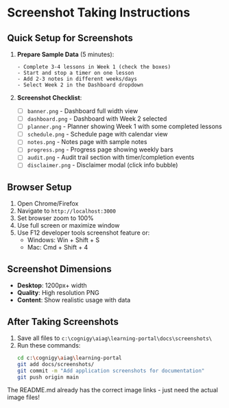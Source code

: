 # Screenshot Taking Instructions

## Quick Setup for Screenshots

1. **Prepare Sample Data** (5 minutes):
   ```
   - Complete 3-4 lessons in Week 1 (check the boxes)
   - Start and stop a timer on one lesson
   - Add 2-3 notes in different weeks/days
   - Select Week 2 in the Dashboard dropdown
   ```

2. **Screenshot Checklist**:
   - [ ] `banner.png` - Dashboard full width view
   - [ ] `dashboard.png` - Dashboard with Week 2 selected
   - [ ] `planner.png` - Planner showing Week 1 with some completed lessons
   - [ ] `schedule.png` - Schedule page with calendar view
   - [ ] `notes.png` - Notes page with sample notes
   - [ ] `progress.png` - Progress page showing weekly bars
   - [ ] `audit.png` - Audit trail section with timer/completion events
   - [ ] `disclaimer.png` - Disclaimer modal (click info bubble)

## Browser Setup

1. Open Chrome/Firefox
2. Navigate to `http://localhost:3000`
3. Set browser zoom to 100%
4. Use full screen or maximize window
5. Use F12 developer tools screenshot feature or:
   - Windows: Win + Shift + S
   - Mac: Cmd + Shift + 4

## Screenshot Dimensions

- **Desktop**: 1200px+ width
- **Quality**: High resolution PNG
- **Content**: Show realistic usage with data

## After Taking Screenshots

1. Save all files to `c:\cognigy\aiag\learning-portal\docs\screenshots\`
2. Run these commands:
   ```bash
   cd c:\cognigy\aiag\learning-portal
   git add docs/screenshots/
   git commit -m "Add application screenshots for documentation"
   git push origin main
   ```

The README.md already has the correct image links - just need the actual image files!

